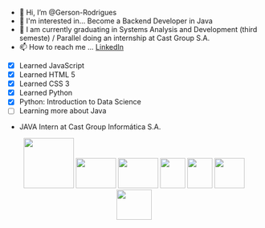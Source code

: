 - 👋 Hi, I’m @Gerson-Rodrigues
- 👀 I'm interested in... Become a Backend Developer in Java
- 🌱 I am currently graduating in Systems Analysis and Development (third semeste) / Parallel doing an internship at Cast Group S.A.
- 📫 How to reach me ... [LinkedIn](https://www.linkedin.com/in/gerson-rodrigues-academico/)
 - [x] Learned JavaScript
 - [x] Learned HTML 5
 - [x] Learned CSS 3 
 - [x] Learned Python
 - [x] Python: Introduction to Data Science
 - [ ] Learning more about Java
 - JAVA Intern at Cast Group Informática S.A.



<p align="center">
  <img src="https://user-images.githubusercontent.com/74572651/133528072-49d4953e-8585-462f-8fcd-44a1b870d4e5.png" width="100" height="100">
  <img src="https://user-images.githubusercontent.com/74572651/133531422-175fc3d7-e13e-40f3-92dd-31f696203892.png" width="80" height="60">
  <img src="https://user-images.githubusercontent.com/74572651/133528131-792ed91f-335e-4bdc-a5bd-7f248730373f.png" width="80" height="60">
  <img src="https://user-images.githubusercontent.com/74572651/133531000-6d2b11a8-deae-4b9e-8f16-02553c8a1f89.png" width="50" height="60">
  <img src="https://user-images.githubusercontent.com/74572651/133530613-2c716a42-b242-42c0-b8df-7f5bd3479c39.png" width="50" height="60">
  <img src="https://user-images.githubusercontent.com/74572651/133531087-8fe64513-4ec4-486f-a1be-0c0eed8724e2.png" width="60" height="60">
  <img src="https://user-images.githubusercontent.com/74572651/133531142-e321e008-66a0-4c47-be86-1750e7c2916f.png" width="70" height="60"> 
</p>


<!---![GitHub Logo](/images/logo.png)
Format: ![Alt Text](url)
<!---
Gerson-Rodrigues/Gerson-Rodrigues is a ✨ special ✨ repository because its `README.md` (this file) appears on your GitHub profile.
You can click the Preview link to take a look at your changes.
--->
